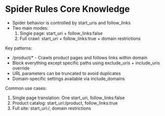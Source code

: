 # Spider Rules Core Knowledge

- Spider behavior is controlled by start_uris and follow_links
- Two main modes:
  1. Single page: start_uri + follow_links:false
  2. Full crawl: start_uri + follow_links:true + domain restrictions

Key patterns:

- /product/\* - Crawls product pages and follows links within domain
- Block everything except specific paths using exclude_uris + include_uris override
- URL parameters can be truncated to avoid duplicates
- Domain-specific settings available via include_domains

Common use cases:

1. Single page translation: One start_uri, follow_links:false
2. Product catalog: start_uri:/product, follow_links:true
3. Full site: start_uri:/, domain restrictions
